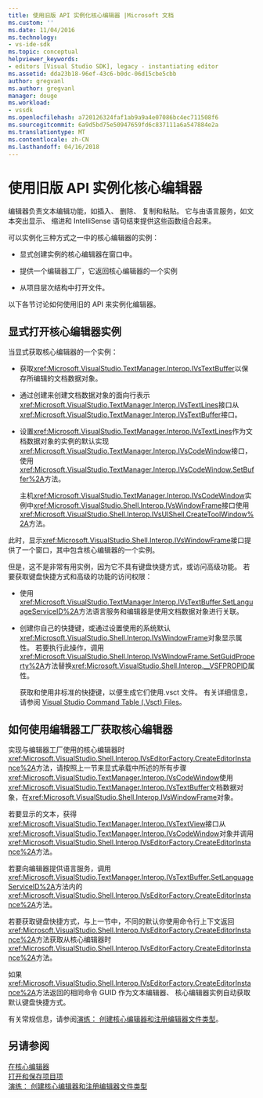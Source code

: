 ```yaml
---
title: 使用旧版 API 实例化核心编辑器 |Microsoft 文档
ms.custom: ''
ms.date: 11/04/2016
ms.technology:
- vs-ide-sdk
ms.topic: conceptual
helpviewer_keywords:
- editors [Visual Studio SDK], legacy - instantiating editor
ms.assetid: dda23b18-96ef-43c6-b0dc-06d15cbe5cbb
author: gregvanl
ms.author: gregvanl
manager: douge
ms.workload:
- vssdk
ms.openlocfilehash: a720126324faf1ab9a9a4e07086bc4ec711508f6
ms.sourcegitcommit: 6a9d5bd75e50947659fd6c837111a6a547884e2a
ms.translationtype: MT
ms.contentlocale: zh-CN
ms.lasthandoff: 04/16/2018
---
```

# <a name="instantiating-the-core-editor-by-using-the-legacy-api"></a>使用旧版 API 实例化核心编辑器
编辑器负责文本编辑功能，如插入、 删除、 复制和粘贴。 它与由语言服务，如文本突出显示、 缩进和 IntelliSense 语句结束提供这些函数组合起来。  
  
 可以实例化三种方式之一中的核心编辑器的实例：  
  
-   显式创建实例的核心编辑器在窗口中。  
  
-   提供一个编辑器工厂，它返回核心编辑器的一个实例  
  
-   从项目层次结构中打开文件。  
  
 以下各节讨论如何使用旧的 API 来实例化编辑器。  
  
## <a name="explicitly-opening-a-core-editor-instance"></a>显式打开核心编辑器实例  
 当显式获取核心编辑器的一个实例：  
  
-   获取<xref:Microsoft.VisualStudio.TextManager.Interop.IVsTextBuffer>以保存所编辑的文档数据对象。  
  
-   通过创建来创建文档数据对象的面向行表示<xref:Microsoft.VisualStudio.TextManager.Interop.IVsTextLines>接口从<xref:Microsoft.VisualStudio.TextManager.Interop.IVsTextBuffer>接口。  
  
-   设置<xref:Microsoft.VisualStudio.TextManager.Interop.IVsTextLines>作为文档数据对象的实例的默认实现<xref:Microsoft.VisualStudio.TextManager.Interop.IVsCodeWindow>接口，使用<xref:Microsoft.VisualStudio.TextManager.Interop.IVsCodeWindow.SetBuffer%2A>方法。  
  
     主机<xref:Microsoft.VisualStudio.TextManager.Interop.IVsCodeWindow>实例中<xref:Microsoft.VisualStudio.Shell.Interop.IVsWindowFrame>接口使用<xref:Microsoft.VisualStudio.Shell.Interop.IVsUIShell.CreateToolWindow%2A>方法。  
  
 此时，显示<xref:Microsoft.VisualStudio.Shell.Interop.IVsWindowFrame>接口提供了一个窗口，其中包含核心编辑器的一个实例。  
  
 但是，这不是非常有用实例，因为它不具有键盘快捷方式，或访问高级功能。 若要获取键盘快捷方式和高级的功能的访问权限：  
  
-   使用<xref:Microsoft.VisualStudio.TextManager.Interop.IVsTextBuffer.SetLanguageServiceID%2A>方法语言服务和编辑器是使用文档数据对象进行关联。  
  
-   创建你自己的快捷键，或通过设置使用的系统默认<xref:Microsoft.VisualStudio.Shell.Interop.IVsWindowFrame>对象显示属性。 若要执行此操作，调用<xref:Microsoft.VisualStudio.Shell.Interop.IVsWindowFrame.SetGuidProperty%2A>方法替换<xref:Microsoft.VisualStudio.Shell.Interop.__VSFPROPID>属性。  
  
     获取和使用非标准的快捷键，以便生成它们使用.vsct 文件。 有关详细信息，请参阅 [Visual Studio Command Table (.Vsct) Files](../extensibility/internals/visual-studio-command-table-dot-vsct-files.md)。  
  
## <a name="how-to-use-an-editor-factory-to-obtain-the-core-editor"></a>如何使用编辑器工厂获取核心编辑器  
 实现与编辑器工厂使用的核心编辑器时<xref:Microsoft.VisualStudio.Shell.Interop.IVsEditorFactory.CreateEditorInstance%2A>方法，请按照上一节来显式承载中所述的所有步骤<xref:Microsoft.VisualStudio.TextManager.Interop.IVsCodeWindow>使用<xref:Microsoft.VisualStudio.TextManager.Interop.IVsTextBuffer>文档数据对象，在<xref:Microsoft.VisualStudio.Shell.Interop.IVsWindowFrame>对象。  
  
 若要显示的文本，获得<xref:Microsoft.VisualStudio.TextManager.Interop.IVsTextView>接口从<xref:Microsoft.VisualStudio.TextManager.Interop.IVsCodeWindow>对象并调用<xref:Microsoft.VisualStudio.Shell.Interop.IVsEditorFactory.CreateEditorInstance%2A>方法。  
  
 若要向编辑器提供语言服务，调用<xref:Microsoft.VisualStudio.TextManager.Interop.IVsTextBuffer.SetLanguageServiceID%2A>方法内的<xref:Microsoft.VisualStudio.Shell.Interop.IVsEditorFactory.CreateEditorInstance%2A>方法。  
  
 若要获取键盘快捷方式，与上一节中，不同的默认你使用命令行上下文返回<xref:Microsoft.VisualStudio.Shell.Interop.IVsEditorFactory.CreateEditorInstance%2A>方法获取从核心编辑器时<xref:Microsoft.VisualStudio.Shell.Interop.IVsEditorFactory.CreateEditorInstance%2A>方法。  
  
 如果<xref:Microsoft.VisualStudio.Shell.Interop.IVsEditorFactory.CreateEditorInstance%2A>方法返回的相同命令 GUID 作为文本编辑器、 核心编辑器实例自动获取默认键盘快捷方式。  
  
 有关常规信息，请参阅[演练： 创建核心编辑器和注册编辑器文件类型](../extensibility/walkthrough-creating-a-core-editor-and-registering-an-editor-file-type.md)。  
  
## <a name="see-also"></a>另请参阅  
 [在核心编辑器](../extensibility/inside-the-core-editor.md)   
 [打开和保存项目项](../extensibility/internals/opening-and-saving-project-items.md)   
 [演练： 创建核心编辑器和注册编辑器文件类型](../extensibility/walkthrough-creating-a-core-editor-and-registering-an-editor-file-type.md)